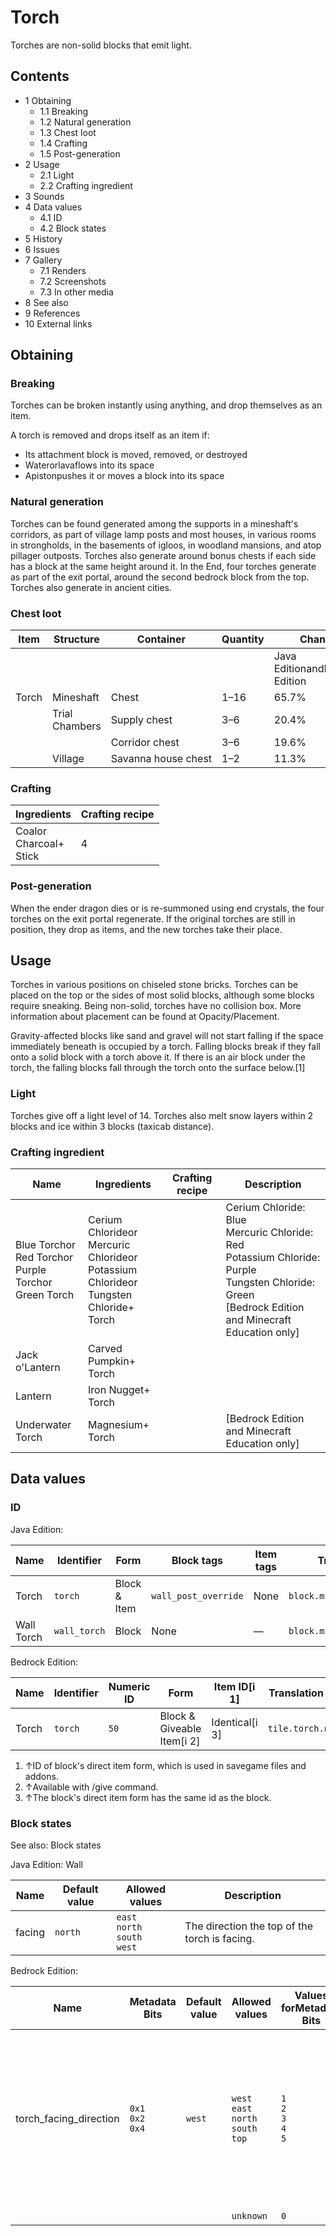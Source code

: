 # Torch
Torches are non-solid blocks that emit light.

## Contents
- 1 Obtaining
	- 1.1 Breaking
	- 1.2 Natural generation
	- 1.3 Chest loot
	- 1.4 Crafting
	- 1.5 Post-generation
- 2 Usage
	- 2.1 Light
	- 2.2 Crafting ingredient
- 3 Sounds
- 4 Data values
	- 4.1 ID
	- 4.2 Block states
- 5 History
- 6 Issues
- 7 Gallery
	- 7.1 Renders
	- 7.2 Screenshots
	- 7.3 In other media
- 8 See also
- 9 References
- 10 External links

## Obtaining
### Breaking
Torches can be broken instantly using anything, and drop themselves as an item.

A torch is removed and drops itself as an item if:

- Its attachment block is moved, removed, or destroyed
- Waterorlavaflows into its space
- Apistonpushes it or moves a block into its space

### Natural generation
Torches can be found generated among the supports in a mineshaft's corridors, as part of village lamp posts and most houses, in various rooms in strongholds, in the basements of igloos, in woodland mansions, and atop pillager outposts. Torches also generate around bonus chests if each side has a block at the same height around it. In the End, four torches generate as part of the exit portal, around the second bedrock block from the top. Torches also generate in ancient cities.


### Chest loot
| Item  | Structure      | Container           | Quantity | Chance                         |
|-------|----------------|---------------------|----------|--------------------------------|
|       |                |                     |          | Java EditionandBedrock Edition |
| Torch | Mineshaft      | Chest               | 1–16     | 65.7%                          |
|       | Trial Chambers | Supply chest        | 3–6      | 20.4%                          |
|       |                | Corridor chest      | 3–6      | 19.6%                          |
|       | Village        | Savanna house chest | 1–2      | 11.3%                          |

### Crafting
| Ingredients                    | Crafting recipe |
|--------------------------------|-----------------|
| Coalor<br/>Charcoal+<br/>Stick | 4               |

### Post-generation
When the ender dragon dies or is re-summoned using end crystals, the four torches on the exit portal regenerate. If the original torches are still in position, they drop as items, and the new torches take their place.

## Usage
Torches in various positions on chiseled stone bricks.
Torches can be placed on the top or the sides of most solid blocks, although some blocks require sneaking. Being non-solid, torches have no collision box. More information about placement can be found at Opacity/Placement.

Gravity-affected blocks like sand and gravel will not start falling if the space immediately beneath is occupied by a torch. Falling blocks break if they fall onto a solid block with a torch above it. If there is an air block under the torch, the falling blocks fall through the torch onto the surface below.[1]

### Light
Torches give off a light level of 14. Torches also melt snow layers within 2 blocks and ice within 3 blocks (taxicab distance).

### Crafting ingredient
| Name                                                            | Ingredients                                                                                         | Crafting recipe | Description                                                                                                                                                       |
|-----------------------------------------------------------------|-----------------------------------------------------------------------------------------------------|-----------------|-------------------------------------------------------------------------------------------------------------------------------------------------------------------|
| Blue Torchor<br/>Red Torchor<br/>Purple Torchor<br/>Green Torch | Cerium Chlorideor<br/>Mercuric Chlorideor<br/>Potassium Chlorideor<br/>Tungsten Chloride+<br/>Torch |                 | Cerium Chloride: Blue<br/>Mercuric Chloride: Red<br/>Potassium Chloride: Purple<br/>Tungsten Chloride: Green<br/>‌[Bedrock Edition and Minecraft Education  only] |
| Jack o'Lantern                                                  | Carved Pumpkin+<br/>Torch                                                                           |                 |                                                                                                                                                                   |
| Lantern                                                         | Iron Nugget+<br/>Torch                                                                              |                 |                                                                                                                                                                   |
| Underwater Torch                                                | Magnesium+<br/>Torch                                                                                |                 | ‌[Bedrock Edition and Minecraft Education  only]                                                                                                                  |

## Data values
### ID
Java Edition:

| Name       | Identifier   | Form         | Block tags           | Item tags | Translation key              |
|------------|--------------|--------------|----------------------|-----------|------------------------------|
| Torch      | `torch`      | Block & Item | `wall_post_override` | None      | `block.minecraft.torch`      |
| Wall Torch | `wall_torch` | Block        | None                 | —         | `block.minecraft.wall_torch` |

Bedrock Edition:

| Name  | Identifier | Numeric ID | Form                       | Item ID[i 1]   | Translation key   |
|-------|------------|------------|----------------------------|----------------|-------------------|
| Torch | `torch`    | `50`       | Block & Giveable Item[i 2] | Identical[i 3] | `tile.torch.name` |

1. ↑ID of block's direct item form, which is used in savegame files and addons.
2. ↑Available with /give command.
3. ↑The block's direct item form has the same id as the block.

### Block states
See also: Block states

Java Edition:
Wall

| Name   | Default value | Allowed values                            | Description                                   |
|--------|---------------|-------------------------------------------|-----------------------------------------------|
| facing | `north`       | `east`<br/>`north`<br/>`south`<br/>`west` | The direction the top of the torch is facing. |

Bedrock Edition:

| Name                   | Metadata Bits             | Default value | Allowed values                                      | Values forMetadata Bits             | Description                                                                                                                                  |
|------------------------|---------------------------|---------------|-----------------------------------------------------|-------------------------------------|----------------------------------------------------------------------------------------------------------------------------------------------|
| torch_facing_direction | `0x1`<br/>`0x2`<br/>`0x4` | `west`        | `west`<br/>`east`<br/>`north`<br/>`south`<br/>`top` | `1`<br/>`2`<br/>`3`<br/>`4`<br/>`5` | The face of the block that the torch is attached to. If the torch is a wall torch, the top of the torch faces opposite to this direction.[2] |
|                        |                           |               | `unknown`                                           | `0`                                 | Unused                                                                                                                                       |




